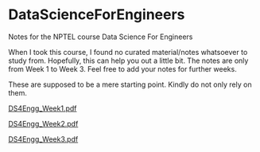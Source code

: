 # DataScienceForEngineers
Notes for the NPTEL course Data Science For Engineers

When I took this course, I found no curated material/notes whatsoever to study from. Hopefully, this can help you out a little bit.
The notes are only from Week 1 to Week 3. Feel free to add your notes for further weeks.

These are supposed to be a mere starting point. Kindly do not only rely on them.

[DS4Engg_Week1.pdf](https://github.com/KetannChandra/DataScienceForEngineers/files/8354250/DS4Engg_Week1.pdf)

[DS4Engg_Week2.pdf](https://github.com/KetannChandra/DataScienceForEngineers/files/8354248/DS4Engg_Week2.pdf)

[DS4Engg_Week3.pdf](https://github.com/KetannChandra/DataScienceForEngineers/files/8354249/DS4Engg_Week3.pdf)


